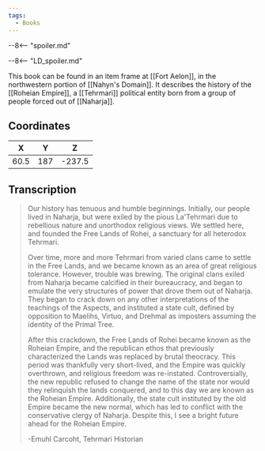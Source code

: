 ```yaml
---
tags:
  - Books
---
```


--8<-- "spoiler.md"

--8<-- "LD_spoiler.md"

This book can be found in an item frame at [[Fort Aelon]], in the northwestern portion of [[Nahyn's Domain]]. It describes the history of the [[Roheian Empire]], a [[Tehrmari]] political entity born from a group of people forced out of [[Naharja]].

## Coordinates
| **X** | **Y** | **Z**  |
| :---: | :---: | :----: |
| 60.5  |  187  | -237.5 |

## Transcription
> Our history has tenuous and humble beginnings. Initially, our people lived in Naharja, but were exiled by the pious La'Tehrmari due to rebellious nature and unorthodox religious views. We settled here, and founded the Free Lands of Rohei, a sanctuary for all heterodox Tehrmari.
>
> Over time, more and more Tehrmari from varied clans came to settle in the Free Lands, and we became known as an area of great religious tolerance. However, trouble was brewing. The original clans exiled from Naharja became calcified in their bureaucracy, and began to emulate the very structures of power that drove them out of Naharja. They began to crack down on any other interpretations of the teachings of the Aspects, and instituted a state cult, defined by opposition to Maelihs, Virtuo, and Drehmal as imposters assuming the identity of the Primal Tree.
>
> After this crackdown, the Free Lands of Rohei became known as the Roheian Empire, and the republican ethos that previously characterized the Lands was replaced by brutal theocracy. This period was thankfully very short-lived, and the Empire was quickly overthrown, and religious freedom was re-instated. Controversially, the new republic refused to change the name of the state nor would they relinquish the lands conquered, and to this day we are known as the Roheian Empire. Additionally, the state cult instituted by the old Empire became the new normal, which has led to conflict with the conservative clergy of Naharja. Despite this, I see a bright future ahead for the Roheian Empire.
>
> -Emuhl Carcoht, Tehrmari Historian

